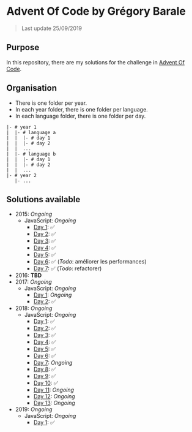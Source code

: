 # Advent Of Code by Grégory Barale

> Last update 25/09/2019

## Purpose

In this repository, there are my solutions for the challenge in [Advent Of Code](https://adventofcode.com/).

## Organisation

- There is one folder per year.
- In each year folder, there is one folder per language.
- In each language folder, there is one folder per day.

```
|- # year 1
|  |- # language a
|  |  |- # day 1
|  |  |- # day 2
|  |  ...
|  |- # language b
|  |  |- # day 1
|  |  |- # day 2
|  |  ...
|- # year 2
   |- ...
```

## Solutions available

- 2015: _Ongoing_
  - JavaScript: _Ongoing_
    - [Day 1](https://github.com/gregorybarale/advent_of_code/tree/master/2015/javascript/day-1): ✅
    - [Day 2](https://github.com/gregorybarale/advent_of_code/tree/master/2015/javascript/day-2): ✅
    - [Day 3](https://github.com/gregorybarale/advent_of_code/tree/master/2015/javascript/day-3): ✅
    - [Day 4](https://github.com/gregorybarale/advent_of_code/tree/master/2015/javascript/day-4): ✅
    - [Day 5](https://github.com/gregorybarale/advent_of_code/tree/master/2015/javascript/day-5): ✅
    - [Day 6](https://github.com/gregorybarale/advent_of_code/tree/master/2015/javascript/day-6): ✅ (_Todo_: améliorer les performances)
    - [Day 7](https://github.com/gregorybarale/advent_of_code/tree/master/2015/javascript/day-7): ✅ (_Todo_: refactorer)
- 2016: **TBD**
- 2017: _Ongoing_
  - JavaScript: _Ongoing_
    - [Day 1](https://github.com/gregorybarale/advent_of_code/tree/master/2017/javascript/day-1): _Ongoing_
    - [Day 2](https://github.com/gregorybarale/advent_of_code/tree/master/2017/javascript/day-2): ✅
- 2018: _Ongoing_
  - JavaScript: _Ongoing_
    - [Day 1](https://github.com/gregorybarale/advent_of_code/tree/master/2018/javascript/day-1): ✅
    - [Day 2](https://github.com/gregorybarale/advent_of_code/tree/master/2018/javascript/day-2): ✅
    - [Day 3](https://github.com/gregorybarale/advent_of_code/tree/master/2018/javascript/day-3): ✅
    - [Day 4](https://github.com/gregorybarale/advent_of_code/tree/master/2018/javascript/day-4): ✅
    - [Day 5](https://github.com/gregorybarale/advent_of_code/tree/master/2018/javascript/day-5): ✅
    - [Day 6](https://github.com/gregorybarale/advent_of_code/tree/master/2018/javascript/day-6): ✅
    - [Day 7](https://github.com/gregorybarale/advent_of_code/tree/master/2018/javascript/day-7): _Ongoing_
    - [Day 8](https://github.com/gregorybarale/advent_of_code/tree/master/2018/javascript/day-8): ✅
    - [Day 9](https://github.com/gregorybarale/advent_of_code/tree/master/2018/javascript/day-9): ✅
    - [Day 10](https://github.com/gregorybarale/advent_of_code/tree/master/2018/javascript/day-10): ✅
    - [Day 11](https://github.com/gregorybarale/advent_of_code/tree/master/2018/javascript/day-11): _Ongoing_
    - [Day 12](https://github.com/gregorybarale/advent_of_code/tree/master/2018/javascript/day-12): _Ongoing_
    - [Day 13](https://github.com/gregorybarale/advent_of_code/tree/master/2018/javascript/day-13): _Ongoing_
- 2019: _Ongoing_
  - JavaScript: _Ongoing_
    - [Day 1](https://github.com/gregorybarale/advent_of_code/tree/master/2019/javascript/day-1): ✅
